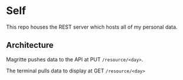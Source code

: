 # Self

This repo houses the REST server which hosts all of my personal data.

## Architecture

Magritte pushes data to the API at PUT `/resource/<day>`.

The terminal pulls data to display at GET `/resource/<day>`